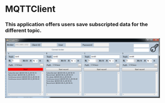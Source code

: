 # MQTTClient

### This application offers users save subscripted data for the different topic.

<img src="https://github.com/boy07132004/MQTTClient/blob/master/appearance.png">

